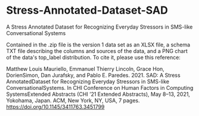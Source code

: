 # Stress-Annotated-Dataset-SAD
A Stress Annotated Dataset for Recognizing Everyday Stressors in SMS-like Conversational Systems

Contained in the .zip file is the version 1 data set as an XLSX file, a schema TXT file describing the columns and sources of the data, and a PNG chart of the data's top_label distribution. To cite it, please use this reference:

Matthew Louis Mauriello, Emmanuel Thierry Lincoln, Grace Hon, DorienSimon, Dan Jurafsky, and Pablo E. Paredes. 2021. SAD: A Stress AnnotatedDataset for Recognizing Everyday Stressors in SMS-like ConversationalSystems. In CHI Conference on Human Factors in Computing SystemsExtended Abstracts (CHI ’21 Extended Abstracts), May 8–13, 2021, Yokohama, Japan. ACM, New York, NY, USA, 7 pages. https://doi.org/10.1145/3411763.3451799
